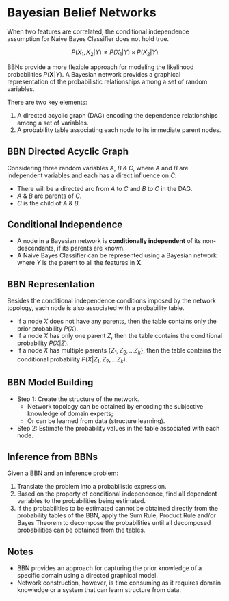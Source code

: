 # Bayesian Belief Networks

When two features are correlated, the conditional independence assumption for Naive Bayes Classifier does not hold true.

$$
P(X_1, X_2 | Y) \neq P(X_1 | Y) \times P(X_2 | Y)
$$

BBNs provide a more flexible approach for modeling the likelihood probabilities $P(\boldsymbol{X} | Y)$. A Bayesian network provides a graphical representation of the probabilistic relationships among a set of random variables.

There are two key elements:

1. A directed acyclic graph (DAG) encoding the dependence relationships among a set of variables.
2. A probability table associating each node to its immediate parent nodes.

## BBN Directed Acyclic Graph

Considering three random variables $A$, $B$ & $C$, where $A$ and $B$ are independent variables and each has a direct influence on $C$:

- There will be a directed arc from $A$ to $C$ and $B$ to $C$ in the DAG.
- $A$ & $B$ are parents of $C$.
- $C$ is the child of $A$ & $B$.

## Conditional Independence

- A node in a Bayesian network is **conditionally independent** of its non-descendants, if its parents are known.
- A Naive Bayes Classifier can be represented using a Bayesian network where $Y$ is the parent to all the features in $\boldsymbol{X}$.

## BBN Representation

Besides the conditional independence conditions imposed by the network topology, each node is also associated with a probability table.

- If a node $X$ does not have any parents, then the table contains only the prior probability $P(X)$.
- If a node $X$ has only one parent $Z$, then the table contains the conditional probability $P(X | Z)$.
- If a node $X$ has multiple parents $\{Z_1, Z_2, \hdots Z_k\}$, then the table contains the conditional probability $P(X | Z_1, Z_2, \hdots Z_k)$.

## BBN Model Building

- Step 1: Create the structure of the network.
    - Network topology can be obtained by encoding the subjective knowledge of domain experts;
    - Or can be learned from data (structure learning).
- Step 2: Estimate the probability values in the table associated with each node.

## Inference from BBNs

Given a BBN and an inference problem:

1. Translate the problem into a probabilistic expression.
2. Based on the property of conditional independence, find all dependent variables to the probabilities being estimated.
3. If the probabilities to be estimated cannot be obtained directly from the probability tables of the BBN, apply the Sum Rule, Product Rule and/or Bayes Theorem to decompose the probabilities until all decomposed probabilities can be obtained from the tables.

## Notes

- BBN provides an approach for capturing the prior knowledge of a specific domain using a directed graphical model.
- Network construction, however, is time consuming as it requires domain knowledge or a system that can learn structure from data.
